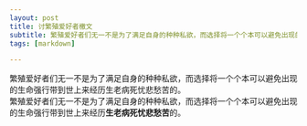 ```yaml
---
layout: post
title: 讨繁殖爱好者檄文
subtitle: 繁殖爱好者们无一不是为了满足自身的种种私欲，而选择将一个个本可以避免出现的生命强行带到世上来经历生老病死忧悲愁苦的。
tags: [markdown]

---
```


繁殖爱好者们无一不是为了满足自身的种种私欲，而选择将一个个本可以避免出现的生命强行带到世上来经历生老病死忧悲愁苦的。  
<span style="font-family: 'FangZhengFangSong-GBK';">繁殖爱好者们无一不是为了满足自身的种种私欲，而选择将一个个本可以避免出现的生命强行带到世上来经历**生老病死忧悲愁苦**的。</span>

